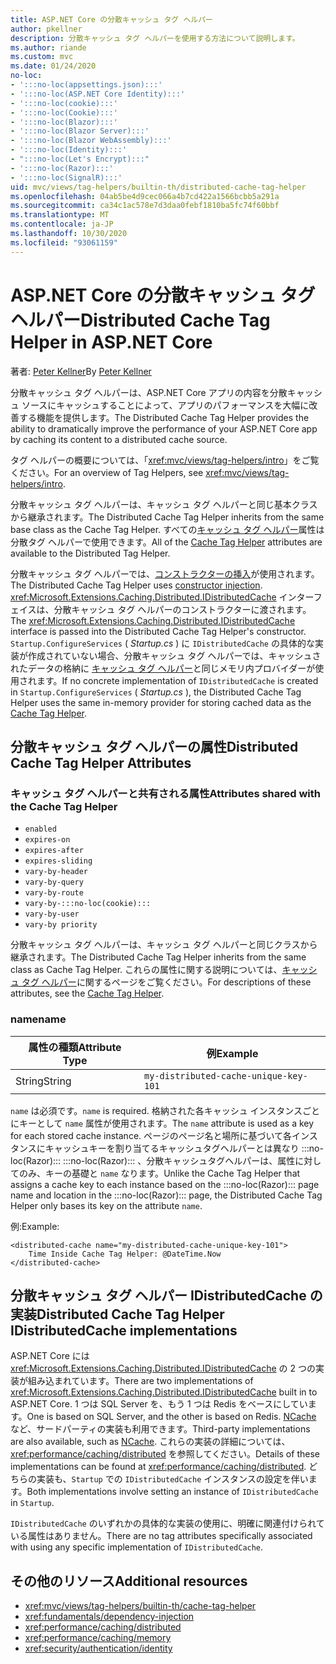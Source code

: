 ```yaml
---
title: ASP.NET Core の分散キャッシュ タグ ヘルパー
author: pkellner
description: 分散キャッシュ タグ ヘルパーを使用する方法について説明します。
ms.author: riande
ms.custom: mvc
ms.date: 01/24/2020
no-loc:
- ':::no-loc(appsettings.json):::'
- ':::no-loc(ASP.NET Core Identity):::'
- ':::no-loc(cookie):::'
- ':::no-loc(Cookie):::'
- ':::no-loc(Blazor):::'
- ':::no-loc(Blazor Server):::'
- ':::no-loc(Blazor WebAssembly):::'
- ':::no-loc(Identity):::'
- ":::no-loc(Let's Encrypt):::"
- ':::no-loc(Razor):::'
- ':::no-loc(SignalR):::'
uid: mvc/views/tag-helpers/builtin-th/distributed-cache-tag-helper
ms.openlocfilehash: 04ab5be4d9cec066a4b7cd422a1566bcbb5a291a
ms.sourcegitcommit: ca34c1ac578e7d3daa0febf1810ba5fc74f60bbf
ms.translationtype: MT
ms.contentlocale: ja-JP
ms.lasthandoff: 10/30/2020
ms.locfileid: "93061159"
---
```

# <a name="distributed-cache-tag-helper-in-aspnet-core"></a><span data-ttu-id="e4f70-103">ASP.NET Core の分散キャッシュ タグ ヘルパー</span><span class="sxs-lookup"><span data-stu-id="e4f70-103">Distributed Cache Tag Helper in ASP.NET Core</span></span>

<span data-ttu-id="e4f70-104">著者: [Peter Kellner](https://peterkellner.net)</span><span class="sxs-lookup"><span data-stu-id="e4f70-104">By [Peter Kellner](https://peterkellner.net)</span></span>

<span data-ttu-id="e4f70-105">分散キャッシュ タグ ヘルパーは、ASP.NET Core アプリの内容を分散キャッシュ ソースにキャッシュすることによって、アプリのパフォーマンスを大幅に改善する機能を提供します。</span><span class="sxs-lookup"><span data-stu-id="e4f70-105">The Distributed Cache Tag Helper provides the ability to dramatically improve the performance of your ASP.NET Core app by caching its content to a distributed cache source.</span></span>

<span data-ttu-id="e4f70-106">タグ ヘルパーの概要については、「<xref:mvc/views/tag-helpers/intro>」をご覧ください。</span><span class="sxs-lookup"><span data-stu-id="e4f70-106">For an overview of Tag Helpers, see <xref:mvc/views/tag-helpers/intro>.</span></span>

<span data-ttu-id="e4f70-107">分散キャッシュ タグ ヘルパーは、キャッシュ タグ ヘルパーと同じ基本クラスから継承されます。</span><span class="sxs-lookup"><span data-stu-id="e4f70-107">The Distributed Cache Tag Helper inherits from the same base class as the Cache Tag Helper.</span></span> <span data-ttu-id="e4f70-108">すべての[キャッシュ タグ ヘルパー](xref:mvc/views/tag-helpers/builtin-th/cache-tag-helper)属性は分散タグ ヘルパーで使用できます。</span><span class="sxs-lookup"><span data-stu-id="e4f70-108">All of the [Cache Tag Helper](xref:mvc/views/tag-helpers/builtin-th/cache-tag-helper) attributes are available to the Distributed Tag Helper.</span></span>

<span data-ttu-id="e4f70-109">分散キャッシュ タグ ヘルパーでは、[コンストラクターの挿入](xref:fundamentals/dependency-injection#constructor-injection-behavior)が使用されます。</span><span class="sxs-lookup"><span data-stu-id="e4f70-109">The Distributed Cache Tag Helper uses [constructor injection](xref:fundamentals/dependency-injection#constructor-injection-behavior).</span></span> <span data-ttu-id="e4f70-110"><xref:Microsoft.Extensions.Caching.Distributed.IDistributedCache> インターフェイスは、分散キャッシュ タグ ヘルパーのコンストラクターに渡されます。</span><span class="sxs-lookup"><span data-stu-id="e4f70-110">The <xref:Microsoft.Extensions.Caching.Distributed.IDistributedCache> interface is passed into the Distributed Cache Tag Helper's constructor.</span></span> <span data-ttu-id="e4f70-111">`Startup.ConfigureServices` ( *Startup.cs* ) に `IDistributedCache` の具体的な実装が作成されていない場合、分散キャッシュ タグ ヘルパーでは、キャッシュされたデータの格納に [キャッシュ タグ ヘルパー](xref:mvc/views/tag-helpers/builtin-th/cache-tag-helper)と同じメモリ内プロバイダーが使用されます。</span><span class="sxs-lookup"><span data-stu-id="e4f70-111">If no concrete implementation of `IDistributedCache` is created in `Startup.ConfigureServices` ( *Startup.cs* ), the Distributed Cache Tag Helper uses the same in-memory provider for storing cached data as the [Cache Tag Helper](xref:mvc/views/tag-helpers/builtin-th/cache-tag-helper).</span></span>

## <a name="distributed-cache-tag-helper-attributes"></a><span data-ttu-id="e4f70-112">分散キャッシュ タグ ヘルパーの属性</span><span class="sxs-lookup"><span data-stu-id="e4f70-112">Distributed Cache Tag Helper Attributes</span></span>

### <a name="attributes-shared-with-the-cache-tag-helper"></a><span data-ttu-id="e4f70-113">キャッシュ タグ ヘルパーと共有される属性</span><span class="sxs-lookup"><span data-stu-id="e4f70-113">Attributes shared with the Cache Tag Helper</span></span>

* `enabled`
* `expires-on`
* `expires-after`
* `expires-sliding`
* `vary-by-header`
* `vary-by-query`
* `vary-by-route`
* `vary-by-:::no-loc(cookie):::`
* `vary-by-user`
* `vary-by priority`

<span data-ttu-id="e4f70-114">分散キャッシュ タグ ヘルパーは、キャッシュ タグ ヘルパーと同じクラスから継承されます。</span><span class="sxs-lookup"><span data-stu-id="e4f70-114">The Distributed Cache Tag Helper inherits from the same class as Cache Tag Helper.</span></span> <span data-ttu-id="e4f70-115">これらの属性に関する説明については、[キャッシュ タグ ヘルパー](xref:mvc/views/tag-helpers/builtin-th/cache-tag-helper)に関するページをご覧ください。</span><span class="sxs-lookup"><span data-stu-id="e4f70-115">For descriptions of these attributes, see the [Cache Tag Helper](xref:mvc/views/tag-helpers/builtin-th/cache-tag-helper).</span></span>

### <a name="name"></a><span data-ttu-id="e4f70-116">name</span><span class="sxs-lookup"><span data-stu-id="e4f70-116">name</span></span>

| <span data-ttu-id="e4f70-117">属性の種類</span><span class="sxs-lookup"><span data-stu-id="e4f70-117">Attribute Type</span></span> | <span data-ttu-id="e4f70-118">例</span><span class="sxs-lookup"><span data-stu-id="e4f70-118">Example</span></span>                               |
| -------------- | ------------------------------------- |
| <span data-ttu-id="e4f70-119">String</span><span class="sxs-lookup"><span data-stu-id="e4f70-119">String</span></span>         | `my-distributed-cache-unique-key-101` |

<span data-ttu-id="e4f70-120">`name` は必須です。</span><span class="sxs-lookup"><span data-stu-id="e4f70-120">`name` is required.</span></span> <span data-ttu-id="e4f70-121">格納された各キャッシュ インスタンスごとにキーとして `name` 属性が使用されます。</span><span class="sxs-lookup"><span data-stu-id="e4f70-121">The `name` attribute is used as a key for each stored cache instance.</span></span> <span data-ttu-id="e4f70-122">ページのページ名と場所に基づいて各インスタンスにキャッシュキーを割り当てるキャッシュタグヘルパーとは異なり :::no-loc(Razor)::: :::no-loc(Razor)::: 、分散キャッシュタグヘルパーは、属性に対してのみ、キーの基礎と `name` なります。</span><span class="sxs-lookup"><span data-stu-id="e4f70-122">Unlike the Cache Tag Helper that assigns a cache key to each instance based on the :::no-loc(Razor)::: page name and location in the :::no-loc(Razor)::: page, the Distributed Cache Tag Helper only bases its key on the attribute `name`.</span></span>

<span data-ttu-id="e4f70-123">例:</span><span class="sxs-lookup"><span data-stu-id="e4f70-123">Example:</span></span>

```cshtml
<distributed-cache name="my-distributed-cache-unique-key-101">
    Time Inside Cache Tag Helper: @DateTime.Now
</distributed-cache>
```

## <a name="distributed-cache-tag-helper-idistributedcache-implementations"></a><span data-ttu-id="e4f70-124">分散キャッシュ タグ ヘルパー IDistributedCache の実装</span><span class="sxs-lookup"><span data-stu-id="e4f70-124">Distributed Cache Tag Helper IDistributedCache implementations</span></span>

<span data-ttu-id="e4f70-125">ASP.NET Core には <xref:Microsoft.Extensions.Caching.Distributed.IDistributedCache> の 2 つの実装が組み込まれています。</span><span class="sxs-lookup"><span data-stu-id="e4f70-125">There are two implementations of <xref:Microsoft.Extensions.Caching.Distributed.IDistributedCache> built in to ASP.NET Core.</span></span> <span data-ttu-id="e4f70-126">1 つは SQL Server を、もう 1 つは Redis をベースにしています。</span><span class="sxs-lookup"><span data-stu-id="e4f70-126">One is based on SQL Server, and the other is based on Redis.</span></span> <span data-ttu-id="e4f70-127">[NCache](http://www.alachisoft.com/ncache/aspnet-core-idistributedcache-ncache.html) など、サードパーティの実装も利用できます。</span><span class="sxs-lookup"><span data-stu-id="e4f70-127">Third-party implementations are also available, such as [NCache](http://www.alachisoft.com/ncache/aspnet-core-idistributedcache-ncache.html).</span></span> <span data-ttu-id="e4f70-128">これらの実装の詳細については、<xref:performance/caching/distributed> を参照してください。</span><span class="sxs-lookup"><span data-stu-id="e4f70-128">Details of these implementations can be found at <xref:performance/caching/distributed>.</span></span> <span data-ttu-id="e4f70-129">どちらの実装も、`Startup` での `IDistributedCache` インスタンスの設定を伴います。</span><span class="sxs-lookup"><span data-stu-id="e4f70-129">Both implementations involve setting an instance of `IDistributedCache` in `Startup`.</span></span>

<span data-ttu-id="e4f70-130">`IDistributedCache` のいずれかの具体的な実装の使用に、明確に関連付けられている属性はありません。</span><span class="sxs-lookup"><span data-stu-id="e4f70-130">There are no tag attributes specifically associated with using any specific implementation of `IDistributedCache`.</span></span>

## <a name="additional-resources"></a><span data-ttu-id="e4f70-131">その他のリソース</span><span class="sxs-lookup"><span data-stu-id="e4f70-131">Additional resources</span></span>

* <xref:mvc/views/tag-helpers/builtin-th/cache-tag-helper>
* <xref:fundamentals/dependency-injection>
* <xref:performance/caching/distributed>
* <xref:performance/caching/memory>
* <xref:security/authentication/identity>
